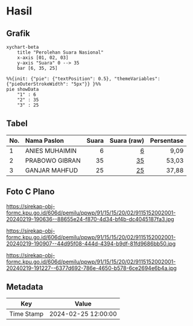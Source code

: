 # Hasil

## Grafik

```mermaid
xychart-beta
    title "Perolehan Suara Nasional"
    x-axis [01, 02, 03]
    y-axis "Suara" 0 --> 35
    bar [6, 35, 25]
```

```mermaid
%%{init: {"pie": {"textPosition": 0.5}, "themeVariables": {"pieOuterStrokeWidth": "5px"}} }%%
pie showData
    "1" : 6
    "2" : 35
    "3" : 25
```

## Tabel

| No. | Nama Paslon    | Suara | Suara (raw) | Persentase |
|:--- |:-------------- | -----:| -----------:| ----------:|
| 1   | ANIES MUHAIMIN | 6     | [6][p-1]    | 9,09       |
| 2   | PRABOWO GIBRAN | 35    | [35][p-2]   | 53,03      |
| 3   | GANJAR MAHFUD  | 25    | [25][p-3]   | 37,88      |


[p-1]: https://github.com/gigit-pemilu/pemilu-2024/blob/main/pilpres/hitung-suara/sub/91-papua/sub/15-waropen/sub/15-soyoi-mambai/sub/2002-soyoi/sub/001-tps/sub/paslon-1.txt
[p-2]: https://github.com/gigit-pemilu/pemilu-2024/blob/main/pilpres/hitung-suara/sub/91-papua/sub/15-waropen/sub/15-soyoi-mambai/sub/2002-soyoi/sub/001-tps/sub/paslon-2.txt
[p-3]: https://github.com/gigit-pemilu/pemilu-2024/blob/main/pilpres/hitung-suara/sub/91-papua/sub/15-waropen/sub/15-soyoi-mambai/sub/2002-soyoi/sub/001-tps/sub/paslon-3.txt

## Foto C Plano

https://sirekap-obj-formc.kpu.go.id/606d/pemilu/ppwp/91/15/15/20/02/9115152002001-20240219-190636--88655e24-f870-4d34-bf4b-dc4045187fa3.jpg

https://sirekap-obj-formc.kpu.go.id/606d/pemilu/ppwp/91/15/15/20/02/9115152002001-20240219-190907--44d95f08-444d-4394-b9df-81fd9686bb50.jpg

https://sirekap-obj-formc.kpu.go.id/606d/pemilu/ppwp/91/15/15/20/02/9115152002001-20240219-191227--6377d692-786e-4650-b578-6ce2694e6b4a.jpg


## Metadata

| Key        | Value               |
| ---------- | ------------------- |
| Time Stamp | 2024-02-25 12:00:00 |



